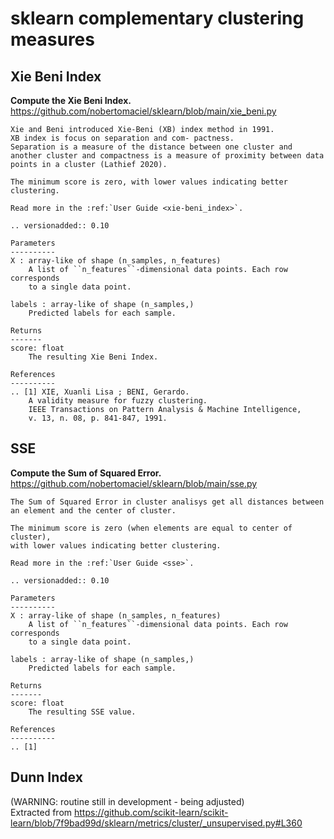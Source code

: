 # sklearn complementary clustering measures

## Xie Beni Index
**Compute the Xie Beni Index.**
https://github.com/nobertomaciel/sklearn/blob/main/xie_beni.py

    Xie and Beni introduced Xie-Beni (XB) index method in 1991. 
    XB index is focus on separation and com- pactness. 
    Separation is a measure of the distance between one cluster and 
    another cluster and compactness is a measure of proximity between data 
    points in a cluster (Lathief 2020).

    The minimum score is zero, with lower values indicating better clustering.

    Read more in the :ref:`User Guide <xie-beni_index>`.

    .. versionadded:: 0.10

    Parameters
    ----------
    X : array-like of shape (n_samples, n_features)
        A list of ``n_features``-dimensional data points. Each row corresponds
        to a single data point.

    labels : array-like of shape (n_samples,)
        Predicted labels for each sample.

    Returns
    -------
    score: float
        The resulting Xie Beni Index.

    References
    ----------
    .. [1] XIE, Xuanli Lisa ; BENI, Gerardo. 
        A validity measure for fuzzy clustering. 
        IEEE Transactions on Pattern Analysis & Machine Intelligence, 
        v. 13, n. 08, p. 841-847, 1991.

## SSE
**Compute the Sum of Squared Error.**
https://github.com/nobertomaciel/sklearn/blob/main/sse.py

    The Sum of Squared Error in cluster analisys get all distances between 
    an element and the center of cluster.

    The minimum score is zero (when elements are equal to center of cluster), 
    with lower values indicating better clustering.

    Read more in the :ref:`User Guide <sse>`.

    .. versionadded:: 0.10

    Parameters
    ----------
    X : array-like of shape (n_samples, n_features)
        A list of ``n_features``-dimensional data points. Each row corresponds
        to a single data point.

    labels : array-like of shape (n_samples,)
        Predicted labels for each sample.

    Returns
    -------
    score: float
        The resulting SSE value.

    References
    ----------
    .. [1] 

## Dunn Index

(WARNING: routine still in development - being adjusted)
<br>
Extracted from https://github.com/scikit-learn/scikit-learn/blob/7f9bad99d/sklearn/metrics/cluster/_unsupervised.py#L360
